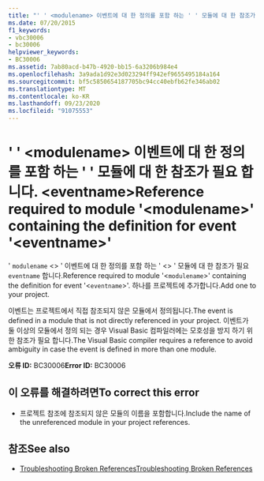 ```yaml
---
title: "' ' <modulename> 이벤트에 대 한 정의를 포함 하는 ' ' 모듈에 대 한 참조가 필요 합니다. <eventname>"
ms.date: 07/20/2015
f1_keywords:
- vbc30006
- bc30006
helpviewer_keywords:
- BC30006
ms.assetid: 7ab80acd-b47b-4920-bb15-6a3206b984e4
ms.openlocfilehash: 3a9ada1d92e3d023294ff942ef9655495184a164
ms.sourcegitcommit: bf5c5850654187705bc94cc40ebfb62fe346ab02
ms.translationtype: MT
ms.contentlocale: ko-KR
ms.lasthandoff: 09/23/2020
ms.locfileid: "91075553"
---
```

# <a name="reference-required-to-module-modulename-containing-the-definition-for-event-eventname"></a><span data-ttu-id="de432-102">' ' \<modulename> 이벤트에 대 한 정의를 포함 하는 ' ' 모듈에 대 한 참조가 필요 합니다. \<eventname></span><span class="sxs-lookup"><span data-stu-id="de432-102">Reference required to module '\<modulename>' containing the definition for event '\<eventname>'</span></span>

<span data-ttu-id="de432-103">' `modulename` <> ' 이벤트에 대 한 정의를 포함 하는 ' <> ' 모듈에 대 한 참조가 필요 `eventname` 합니다.</span><span class="sxs-lookup"><span data-stu-id="de432-103">Reference required to module '<`modulename`>' containing the definition for event '<`eventname`>'.</span></span> <span data-ttu-id="de432-104">하나를 프로젝트에 추가합니다.</span><span class="sxs-lookup"><span data-stu-id="de432-104">Add one to your project.</span></span>  
  
 <span data-ttu-id="de432-105">이벤트는 프로젝트에서 직접 참조되지 않은 모듈에서 정의됩니다.</span><span class="sxs-lookup"><span data-stu-id="de432-105">The event is defined in a module that is not directly referenced in your project.</span></span> <span data-ttu-id="de432-106">이벤트가 둘 이상의 모듈에서 정의 되는 경우 Visual Basic 컴파일러에는 모호성을 방지 하기 위한 참조가 필요 합니다.</span><span class="sxs-lookup"><span data-stu-id="de432-106">The Visual Basic compiler requires a reference to avoid ambiguity in case the event is defined in more than one module.</span></span>  
  
 <span data-ttu-id="de432-107">**오류 ID:** BC30006</span><span class="sxs-lookup"><span data-stu-id="de432-107">**Error ID:** BC30006</span></span>  
  
## <a name="to-correct-this-error"></a><span data-ttu-id="de432-108">이 오류를 해결하려면</span><span class="sxs-lookup"><span data-stu-id="de432-108">To correct this error</span></span>  
  
- <span data-ttu-id="de432-109">프로젝트 참조에 참조되지 않은 모듈의 이름을 포함합니다.</span><span class="sxs-lookup"><span data-stu-id="de432-109">Include the name of the unreferenced module in your project references.</span></span>  
  
## <a name="see-also"></a><span data-ttu-id="de432-110">참조</span><span class="sxs-lookup"><span data-stu-id="de432-110">See also</span></span>

- [<span data-ttu-id="de432-111">Troubleshooting Broken References</span><span class="sxs-lookup"><span data-stu-id="de432-111">Troubleshooting Broken References</span></span>](/visualstudio/ide/troubleshooting-broken-references)
